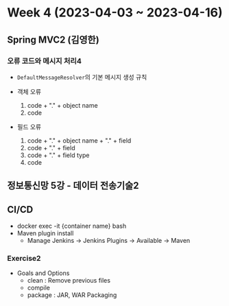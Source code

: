 # Week 4 (2023-04-03 ~ 2023-04-16)

## Spring MVC2 (김영한)
### 오류 코드와 메시지 처리4
- `DefaultMessageResolver`의 기본 메시지 생성 규칙
- 객체 오류
    1. code + "." + object name
    2. code

- 필드 오류
    1. code + "." + object name + "." + field
    2. code + "." + field
    3. code + "." + field type
    4. code

## 정보통신망 5강 - 데이터 전송기술2

## CI/CD 
- docker exec -it {container name} bash
- Maven plugin install
    - Manage Jenkins -> Jenkins Plugins -> Available -> Maven

### Exercise2
- Goals and Options
    - clean : Remove previous files
    - compile
    - package : JAR, WAR Packaging
